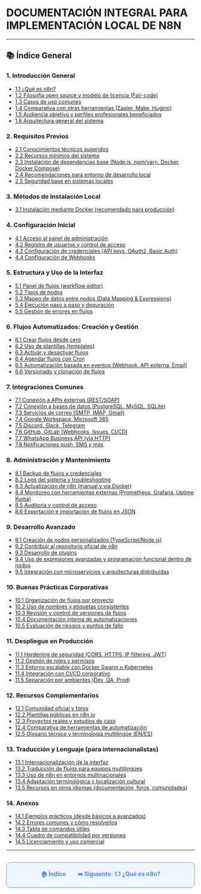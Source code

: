 # DOCUMENTACIÓN INTEGRAL PARA IMPLEMENTACIÓN LOCAL DE N8N

---

## 📚 Índice General

### 1. Introducción General
- [1.1 ¿Qué es n8n?](Introduccion-General/1.1.%20Que-es-n8n.md)
- [1.2 Filosofía open source y modelo de licencia (Fair-code)](Introduccion-General/1.2.%20Filosofia%20Open%20Source%20y%20Modelo%20de%20Licencia%20(%20Fair-Code%20).md)
- [1.3 Casos de uso comunes](Introduccion-General/1.3.%20Casos%20de%20Uso%20Comunes.md)
- [1.4 Comparativa con otras herramientas (Zapier, Make, Huginn)](Introduccion-General/1.4.%20Comparativa%20con%20otras%20herramientas.md)
- [1.5 Audiencia objetivo y perfiles profesionales beneficiados](Introduccion-General/1.5.%20Audiencia%20objetivo%20y%20perfiles%20profesionales%20beneficiados.md)
- [1.6 Arquitectura general del sistema](Introduccion-General/1.6.%20Arquitectura%20General%20del%20Sistema.md)

### 2. Requisitos Previos
- [2.1 Conocimientos técnicos sugeridos](Requisitos-Previos/2.1.%20Conocimientos%20Tecnicos%20Sugeridos.md)
- [2.2 Recursos mínimos del sistema](Requisitos-Previos/2.2.%20Recursos%20minimos%20del%20sistema.md)
- [2.3 Instalación de dependencias base (Node.js, npm/yarn, Docker, Docker Compose)](Requisitos-Previos/2.3.%20Instalacion%20de%20dependencias%20base.md)
- [2.4 Recomendaciones para entorno de desarrollo local]((./Requisitos-Previos/2.4.%20Recomendaciones%20para%20entorno%20de%20desarrollo%20local.md))
- [2.5 Seguridad base en sistemas locales](Requisitos-Previos/2.5.%20Seguridad%20base%20en%20sistemas%20locales.md)

### 3. Métodos de Instalación Local
- [3.1 Instalación mediante Docker (recomendado para producción)](Metodos-de-Instalacion-Local/3.1.%20Instalacion%20mediante%20Docker.md)

### 4. Configuración Inicial
- [4.1 Acceso al panel de administración](Configuracion-Inicial/4.1.%20Acceso%20al%20panel%20de%20administración.md)
- [4.2 Registro de usuarios y control de acceso](Configuracion-Inicial/4.2%20Registro%20de%20usuarios%20y%20control%20de%20acceso.md)
- [4.3 Configuración de credenciales (API keys, OAuth2, Basic Auth)](Configuracion-Inicial/4.3%20Configuración%20de%20credenciales%20(API%20keys,%20OAuth2,%20Basic%20Auth).md)
- [4.4 Configuración de Webhooks](Configuracion-Inicial/4.4%20Configuración%20de%20Webhooks.md)

### 5. Estructura y Uso de la Interfaz
- [5.1 Panel de flujos (workflow editor)](#)
- [5.2 Tipos de nodos](#)
- [5.3 Mapeo de datos entre nodos (Data Mapping & Expressions)](#)
- [5.4 Ejecución paso a paso y depuración](#)
- [5.5 Gestión de errores en flujos](#)

### 6. Flujos Automatizados: Creación y Gestión
- [6.1 Crear flujos desde cero](#)
- [6.2 Uso de plantillas (templates)](#)
- [6.3 Activar y desactivar flujos](#)
- [6.4 Agendar flujos con Cron](#)
- [6.5 Automatización basada en eventos (Webhook, API externa, Email)](#)
- [6.6 Versionado y clonación de flujos](#)

### 7. Integraciones Comunes
- [7.1 Conexión a APIs externas (REST/SOAP)](#)
- [7.2 Conexión a bases de datos (PostgreSQL, MySQL, SQLite)](#)
- [7.3 Servicios de correo (SMTP, IMAP, Gmail)](#)
- [7.4 Google Workspace, Microsoft 365](#)
- [7.5 Discord, Slack, Telegram](#)
- [7.6 GitHub, GitLab (Webhooks, Issues, CI/CD)](#)
- [7.7 WhatsApp Business API (vía HTTP)](#)
- [7.8 Notificaciones push, SMS y más](#)

### 8. Administración y Mantenimiento
- [8.1 Backup de flujos y credenciales](#)
- [8.2 Logs del sistema y troubleshooting](#)
- [8.3 Actualización de n8n (manual y vía Docker)](#)
- [8.4 Monitoreo con herramientas externas (Prometheus, Grafana, Uptime Kuma)](#)
- [8.5 Auditoría y control de acceso](#)
- [8.6 Exportación e importación de flujos en JSON](#)

### 9. Desarrollo Avanzado
- [9.1 Creación de nodos personalizados (TypeScript/Node.js)](#)
- [9.2 Contribuir al repositorio oficial de n8n](#)
- [9.3 Desarrollo de plugins](#)
- [9.4 Uso de expresiones avanzadas y programación funcional dentro de nodos](#)
- [9.5 Integración con microservicios y arquitecturas distribuidas](#)

### 10. Buenas Prácticas Corporativas
- [10.1 Organización de flujos por proyecto](#)
- [10.2 Uso de nombres y etiquetas consistentes](#)
- [10.3 Revisión y control de versiones de flujos](#)
- [10.4 Documentación interna de automatizaciones](#)
- [10.5 Evaluación de riesgos y puntos de fallo](#)

### 11. Despliegue en Producción
- [11.1 Hardening de seguridad (CORS, HTTPS, IP filtering, JWT)](#)
- [11.2 Gestión de roles y permisos](#)
- [11.3 Entorno escalable con Docker Swarm o Kubernetes](#)
- [11.4 Integración con CI/CD corporativo](#)
- [11.5 Separación por ambientes (Dev, QA, Prod)](#)

### 12. Recursos Complementarios
- [12.1 Comunidad oficial y foros](#)
- [12.2 Plantillas públicas en n8n.io](#)
- [12.3 Proyectos reales y estudios de caso](#)
- [12.4 Comparativa de herramientas de automatización](#)
- [12.5 Glosario técnico y terminología multilingüe (EN/ES)](#)

### 13. Traducción y Lenguaje (para internacionalistas)
- [13.1 Internacionalización de la interfaz](#)
- [13.2 Traducción de flujos para equipos multilingües](#)
- [13.3 Uso de n8n en entornos multinacionales](#)
- [13.4 Adaptación terminológica y localización cultural](#)
- [13.5 Recursos en otros idiomas (documentación, foros, comunidades)](#)

### 14. Anexos
- [14.1 Ejemplos prácticos (desde básicos a avanzados)](#)
- [14.2 Errores comunes y cómo resolverlos](#)
- [14.3 Tabla de comandos útiles](#)
- [14.4 Cuadro de compatibilidad por versiones](#)
- [14.5 Licenciamiento y uso comercial](#)

---

<div align="center" style="border: 1px solid #4F8AFA; border-radius: 12px; padding: 20px; background: #f0f6ff; margin-top: 32px; display: flex; justify-content: center; gap: 32px;">
  <a href="#" style="text-decoration:none; font-weight: bold; color: #4F8AFA; font-size: 1.1em;">🏠 Índice</a>
  <a href="Introduccion-General/1.1.%20Que-es-n8n.md" style="text-decoration:none; font-weight: bold; color: #4F8AFA; font-size: 1.1em;">➡️ Siguiente: 1.1 ¿Qué es n8n?</a>
</div>